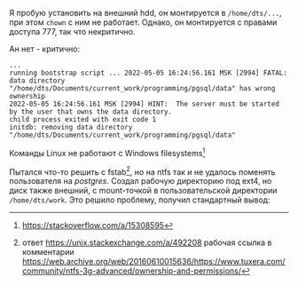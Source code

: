 Я пробую установить на внешний hdd, он монтируется в `/home/dts/...`, при этом `chown` с ним не работает. Однако, он монтируется с правами доступа 777, так что некритично.

Ан нет - критично:
```
...
running bootstrap script ... 2022-05-05 16:24:56.161 MSK [2994] FATAL:  data directory "/home/dts/Documents/current_work/programming/pgsql/data" has wrong ownership
2022-05-05 16:24:56.161 MSK [2994] HINT:  The server must be started by the user that owns the data directory.
child process exited with exit code 1
initdb: removing data directory "/home/dts/Documents/current_work/programming/pgsql/data"
```

Команды Linux не работают с Windows filesystems[^why-chmod-doesnt-work]

Пытался что-то решить с fstab[^sugg-sol-stovflv], но на ntfs так и не удалось поменять пользователя на _postgres_. Создал рабочую директорию под ext4, но диск также внешний, с mount-точкой в пользовательской директории `/home/dts/work`. Это решило проблему, получил стандартный вывод:


[^why-chmod-doesnt-work]: https://stackoverflow.com/a/15308595
[^sugg-sol-stovflv]: ответ https://unix.stackexchange.com/a/492208
    рабочая ссылка в комментарии https://web.archive.org/web/20160610015636/https://www.tuxera.com/community/ntfs-3g-advanced/ownership-and-permissions/
